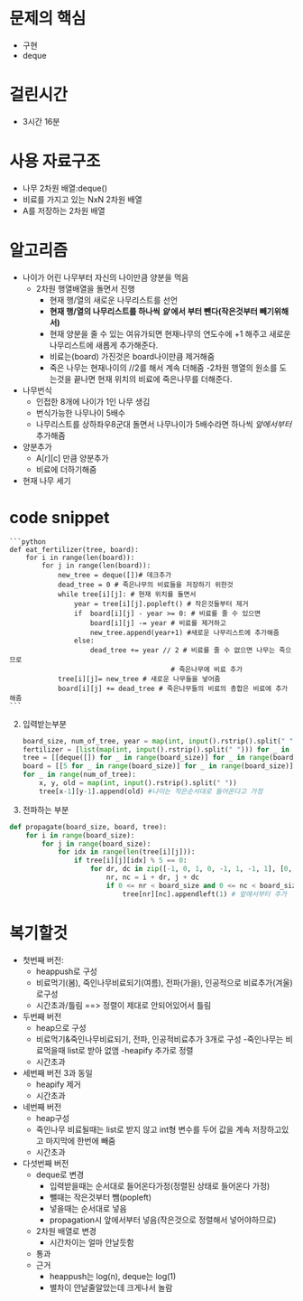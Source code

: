 # 문제의 핵심
- 구현
- deque

# 걸린시간
- 3시간 16분
# 사용 자료구조
- 나무 2차원 배열:deque()
- 비료를 가지고 있는 NxN 2차원 배열
- A를 저장하는 2차원 배열

# 알고리즘
- 나이가 어린 나무부터 자신의 나이만큼 양분을 먹음
    - 2차원 행열배열을 돌면서 진행
        - 현재 행/열의 새로운 나무리스트를 선언
        - **현재 행/열의 나무리스트를 하나씩 *앞* 에서 부터 뺀다(작은것부터 빼기위해서)**
        - 현재 양분을 줄 수 있는 여유가되면 현재나무의 연도수에 +1 해주고 새로운 나무리스트에 새롭게 추가해준다. 
        - 비료는(board) 가진것은 board나이만큼 제거해줌
        - 죽은 나무는 현재나이의 //2를 해서 계속 더해줌
    -2차원 행열의 원소를 도는것을 끝나면 현재 위치의 비료에 죽은나무를 더해준다.
- 나무번식
    - 인접한 8개에 나이가 1인 나무 생김
    - 번식가능한 나무나이 5배수
    - 나무리스트를 상하좌우8군대 돌면서 나무나이가 5배수라면 하나씩 *앞에서부터*추가해줌
-  양분추가
    - A[r][c] 만큼 양분추가
    - 비료에 더하기해줌
- 현재 나무 세기

# code snippet
    ```python
    def eat_fertilizer(tree, board):
        for i in range(len(board)):
            for j in range(len(board)):
                new_tree = deque([])# 데크추가
                dead_tree = 0 # 죽은나무의 비료들을 저장하기 위한것
                while tree[i][j]: # 현재 위치를 돌면서
                    year = tree[i][j].popleft() # 작은것들부터 제거
                    if  board[i][j] - year >= 0: # 비료를 줄 수 있으면
                        board[i][j] -= year # 비료를 제거하고
                        new_tree.append(year+1) #새로운 나무리스트에 추가해줌
                    else:
                        dead_tree += year // 2 # 비료를 줄 수 없으면 나무는 죽으므로
                                            # 죽은나무에 비료 추가
                tree[i][j]= new_tree # 새로운 나무들을 넣어줌
                board[i][j] += dead_tree # 죽은나무들의 비료의 총합은 비료에 추가해줌
    ```
2. 입력받는부분
    ```python
    board_size, num_of_tree, year = map(int, input().rstrip().split(" "))
    fertilizer = [list(map(int, input().rstrip().split(" "))) for _ in range(board_size)] # 비료 2차원배열
    tree = [[deque([]) for _ in range(board_size)] for _ in range(board_size)] # 트리는 2차원배열과 데크로 구성
    board = [[5 for _ in range(board_size)] for _ in range(board_size)] # 보드는 2차원배열의 5로초기화되기 구성
    for _ in range(num_of_tree):
        x, y, old = map(int, input().rstrip().split(" "))
        tree[x-1][y-1].append(old) #나이는 작은순서대로 들어온다고 가정
    ```
3. 전파하는 부분
```python
def propagate(board_size, board, tree):
    for i in range(board_size):
        for j in range(board_size):
            for idx in range(len(tree[i][j])):
                if tree[i][j][idx] % 5 == 0:
                    for dr, dc in zip([-1, 0, 1, 0, -1, 1, -1, 1], [0, -1, 0, 1, 1, -1, -1, 1]):
                        nr, nc = i + dr, j + dc
                        if 0 <= nr < board_size and 0 <= nc < board_size:
                            tree[nr][nc].appendleft(1) # 앞에서부터 추가
```
# 복기할것
- 첫번째 버전: 
    - heappush로 구성
    - 비료먹기(봄), 죽인나무비료되기(여름), 전파(가을), 인공적으로 비료추가(겨울)로구성
    - 시간초과/틀림 ==> 정렬이 제대로 안되어있어서 틀림
- 두번째 버전
    - heap으로 구성
    - 비료먹기&죽인나무비료되기, 전파, 인공적비료추가 3개로 구성
        -죽인나무는 비료먹을때 list로 받아 없앰
        -heapify 추가로 정렬
    - 시간초과
- 세번째 버전 3과 동일
    - heapify 제거
    - 시간초과
- 네번째 버전
    - heap구성
    - 죽인나무 비료될때는 list로 받지 않고 int형 변수를 두어 값을 계속 저장하고있고 마지막에 한번에 빼줌
    - 시간초과
- 다섯번째 버전
    - deque로 변경
        - 입력받을때는 순서대로 들어온다가정(정렬된 상태로 들어온다 가정)
        - 뺄때는 작은것부터 뺌(popleft)
        - 넣을때는 순서대로 넣음
        - propagation시 앞에서부터 넣음(작은것으로 정렬해서 넣어야하므로)
    - 2차원 배열로 변경
        - 시간차이는 얼마 안날듯함
    - 통과
    - 근거
        - heappush는 log(n), deque는 log(1)
        - 별차이 안날줄알았는데 크게나서 놀람

